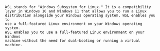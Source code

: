 <code>

WSL stands for "Windows Subsystem for Linux." 
It is a compatibility layer in Windows 10 and Windows 11 that allows you to run a Linux distribution alongside your Windows operating system.
WSL enables you to use a full-featured Linux environment on your Windows operating system.
WSL enables you to use a full-featured Linux environment on your Windows machine without the need for dual-booting or running a virtual machine.

</code>

